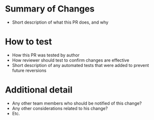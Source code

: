 # Summary of Changes

- Short description of what this PR does, and why

# How to test

- How this PR was tested by author
- How reviewer should test to confirm changes are effective
- Short description of any automated tests that were added to prevent future reversions

# Additional detail

- Any other team members who should be notified of this change?
- Any other considerations related to his change?
- Etc.
